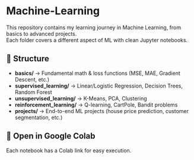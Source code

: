# Machine-Learning

This repository contains my learning journey in Machine Learning, from basics to advanced projects.  
Each folder covers a different aspect of ML with clean Jupyter notebooks.

## 📂 Structure
- **basics/** → Fundamental math & loss functions (MSE, MAE, Gradient Descent, etc.)
- **supervised_learning/** → Linear/Logistic Regression, Decision Trees, Random Forest
- **unsupervised_learning/** → K-Means, PCA, Clustering
- **reinforcement_learning/** → Q-learning, CartPole, Bandit problems
- **projects/** → End-to-end ML projects (house price prediction, customer segmentation, etc.)

## 🔗 Open in Google Colab
Each notebook has a Colab link for easy execution.

